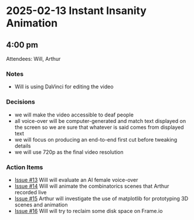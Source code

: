 # 2025-02-13 Instant Insanity Animation

## 4:00 pm

Attendees: Will, Arthur

### Notes

- Will is using DaVinci for editing the video

### Decisions

- we will make the video accessible to deaf people
- all voice-over will be computer-generated and match text displayed on the screen so we are sure that whatever is said comes from displayed text
- we will focus on producing an end-to-end first cut before tweaking details
- we will use 720p as the final video resolution

### Action Items

- [Issue #13](https://github.com/agryman/instant-insanity/issues/13) Will will evaluate an AI female voice-over
- [Issue #14](https://github.com/agryman/instant-insanity/issues/14) Will will animate the combinatorics scenes that Arthur recorded live
- [Issue #15](https://github.com/agryman/instant-insanity/issues/15) Arthur will investigate the use of matplotlib for prototyping 3D scenes and animation
- [Issue #16](https://github.com/agryman/instant-insanity/issues/16) Will will try to reclaim some disk space on Frame.io
